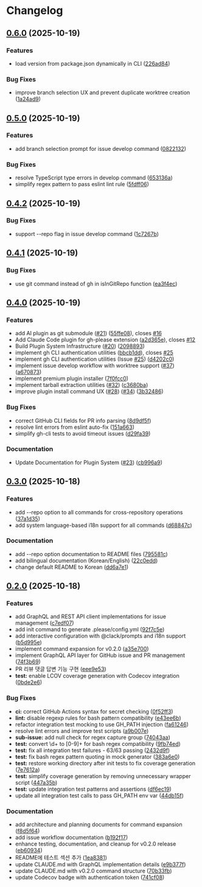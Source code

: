 # Changelog

## [0.6.0](https://github.com/pleaseai/gh-please/compare/github-v0.5.0...github-v0.6.0) (2025-10-19)


### Features

* load version from package.json dynamically in CLI ([226ad84](https://github.com/pleaseai/gh-please/commit/226ad841c15003ab4e70d2be3c4432bcc3c3fae0))


### Bug Fixes

* improve branch selection UX and prevent duplicate worktree creation ([1a24ad9](https://github.com/pleaseai/gh-please/commit/1a24ad90ac8cbd35a899e892b110a6ae1283ed9b))

## [0.5.0](https://github.com/pleaseai/gh-please/compare/github-v0.4.2...github-v0.5.0) (2025-10-19)


### Features

* add branch selection prompt for issue develop command ([0822132](https://github.com/pleaseai/gh-please/commit/08221321a8a5c69d745581ff8e87ab70e40fef8c))


### Bug Fixes

* resolve TypeScript type errors in develop command ([653136a](https://github.com/pleaseai/gh-please/commit/653136ad34265ece950bf53d8cd333a7565d4a6e))
* simplify regex pattern to pass eslint lint rule ([5fdff06](https://github.com/pleaseai/gh-please/commit/5fdff06cf8c78750026fc89729c24dd2c2e55533))

## [0.4.2](https://github.com/pleaseai/gh-please/compare/github-v0.4.1...github-v0.4.2) (2025-10-19)


### Bug Fixes

* support --repo flag in issue develop command ([1c7267b](https://github.com/pleaseai/gh-please/commit/1c7267b023c624db26217d9bb83e0454981db789))

## [0.4.1](https://github.com/pleaseai/gh-please/compare/github-v0.4.0...github-v0.4.1) (2025-10-19)


### Bug Fixes

* use git command instead of gh in isInGitRepo function ([ea3f4ec](https://github.com/pleaseai/gh-please/commit/ea3f4eca978fbac671898468a2f8c242e82e06ca))

## [0.4.0](https://github.com/pleaseai/gh-please/compare/github-v0.3.0...github-v0.4.0) (2025-10-19)


### Features

* add AI plugin as git submodule ([#21](https://github.com/pleaseai/gh-please/issues/21)) ([55ffe08](https://github.com/pleaseai/gh-please/commit/55ffe085ff1948e24af13f3b13a8edc828426f83)), closes [#16](https://github.com/pleaseai/gh-please/issues/16)
* Add Claude Code plugin for gh-please extension ([a2d365e](https://github.com/pleaseai/gh-please/commit/a2d365e8b20cf1e1ee5d4f467141955e5ebcd420)), closes [#12](https://github.com/pleaseai/gh-please/issues/12)
* Build Plugin System Infrastructure ([#20](https://github.com/pleaseai/gh-please/issues/20)) ([2098893](https://github.com/pleaseai/gh-please/commit/2098893a74143454ca2b1e97c85b12d05179e8b4))
* implement gh CLI authentication utilities ([bbcb1dd](https://github.com/pleaseai/gh-please/commit/bbcb1ddcc287d880a8cbb99e9233fe0e80b0d4a2)), closes [#25](https://github.com/pleaseai/gh-please/issues/25)
* implement gh CLI authentication utilities (Issue [#25](https://github.com/pleaseai/gh-please/issues/25)) ([d4202c0](https://github.com/pleaseai/gh-please/commit/d4202c03a7f6b452e0bbbbcf66e37354bacbfd74))
* implement issue develop workflow with worktree support ([#37](https://github.com/pleaseai/gh-please/issues/37)) ([a670873](https://github.com/pleaseai/gh-please/commit/a6708733e14f05f1a67f15701e11b8df6a890683))
* implement premium plugin installer ([7f0fcc0](https://github.com/pleaseai/gh-please/commit/7f0fcc02fd17184af2cba06731d684eb7ed19ffc))
* implement tarball extraction utilities ([#32](https://github.com/pleaseai/gh-please/issues/32)) ([c3680ba](https://github.com/pleaseai/gh-please/commit/c3680ba2c4292ee849e410077374cf73d156be33))
* improve plugin install command UX ([#28](https://github.com/pleaseai/gh-please/issues/28)) ([#34](https://github.com/pleaseai/gh-please/issues/34)) ([3b32486](https://github.com/pleaseai/gh-please/commit/3b324868f918609f7126ed96dd1d8bc44ad3b0d7))


### Bug Fixes

* correct GitHub CLI fields for PR info parsing ([8d9df5f](https://github.com/pleaseai/gh-please/commit/8d9df5f032c1ae98f5bed2f486072d4b8ab6e522))
* resolve lint errors from eslint auto-fix ([151a663](https://github.com/pleaseai/gh-please/commit/151a663cbcc52bc4fd397eeb33084b19c37863a0))
* simplify gh-cli tests to avoid timeout issues ([d29fa39](https://github.com/pleaseai/gh-please/commit/d29fa39030da38d32db674216e440ddbf69f3ef3))


### Documentation

* Update Documentation for Plugin System ([#23](https://github.com/pleaseai/gh-please/issues/23)) ([cb996a9](https://github.com/pleaseai/gh-please/commit/cb996a9d28416440c8ad08d47510fd7ed7c2cdf8))

## [0.3.0](https://github.com/pleaseai/gh-please/compare/github-v0.2.0...github-v0.3.0) (2025-10-18)


### Features

* add --repo option to all commands for cross-repository operations ([37a1d35](https://github.com/pleaseai/gh-please/commit/37a1d35a84b12d57121a6088b6684085fe156d44))
* add system language-based i18n support for all commands ([d68847c](https://github.com/pleaseai/gh-please/commit/d68847c9d99c4a6a14b503ef76ef4e6c9409e4e3))


### Documentation

* add --repo option documentation to README files ([795581c](https://github.com/pleaseai/gh-please/commit/795581c03881da17d7b94b5cf8657401458e1002))
* add bilingual documentation (Korean/English) ([22c0edd](https://github.com/pleaseai/gh-please/commit/22c0edd293b0fb86198cbb6448f91a79e677aa93))
* change default README to Korean ([dd6a7e1](https://github.com/pleaseai/gh-please/commit/dd6a7e13f42ccd2e0ba8c606c1144b1ba736e330))

## [0.2.0](https://github.com/pleaseai/github/compare/github-v0.1.0...github-v0.2.0) (2025-10-18)


### Features

* add GraphQL and REST API client implementations for issue management ([c7edf07](https://github.com/pleaseai/github/commit/c7edf0741303b70c184853122af15145fdcec559))
* add init command to generate .please/config.yml ([92f7c5e](https://github.com/pleaseai/github/commit/92f7c5e086a52c6f5fb5fddbd7028a5f77be9812))
* add interactive configuration with @clack/prompts and i18n support ([b5d995e](https://github.com/pleaseai/github/commit/b5d995efb13527c12793c7ddcf8bc86a58b1fd44))
* implement command expansion for v0.2.0 ([a35e700](https://github.com/pleaseai/github/commit/a35e700cf664401ffe68179fdb97955218a69301))
* implement GraphQL API layer for GitHub issue and PR management ([74f3b69](https://github.com/pleaseai/github/commit/74f3b699f7e5512975a09dbf01d4271ffaed449f))
* PR 리뷰 댓글 답변 기능 구현 ([eee9e53](https://github.com/pleaseai/github/commit/eee9e53e350000408bb2297340f11882737a8984))
* **test:** enable LCOV coverage generation with Codecov integration ([0bde2e6](https://github.com/pleaseai/github/commit/0bde2e652286f166d097a5a60fcd695083cbb7cc))


### Bug Fixes

* **ci:** correct GitHub Actions syntax for secret checking ([0f52ff3](https://github.com/pleaseai/github/commit/0f52ff35f50bfc999b755f8db19a58df03854e17))
* **lint:** disable regexp rules for bash pattern compatibility ([e43ee6b](https://github.com/pleaseai/github/commit/e43ee6b9deb46fe1e00cbcd0d4120ca76189ae4a))
* refactor integration test mocking to use GH_PATH injection ([fa61246](https://github.com/pleaseai/github/commit/fa612469e50a4339c5de1e4ddf099d8f5bfd40c3))
* resolve lint errors and improve test scripts ([a9b007e](https://github.com/pleaseai/github/commit/a9b007e7b1a196e7fdbbc795cbec97a4a734c7df))
* **sub-issue:** add null check for regex capture group ([74043aa](https://github.com/pleaseai/github/commit/74043aa6160bcef12296ba591aeff560192817c2))
* **test:** convert \d+ to [0-9]+ for bash regex compatibility ([9fb74ed](https://github.com/pleaseai/github/commit/9fb74ed2f55389a2cfbe21bd0dc56691ff6d434d))
* **test:** fix all integration test failures - 63/63 passing ([2432d9f](https://github.com/pleaseai/github/commit/2432d9f500ea3da3ad45353510076263235ae806))
* **test:** fix bash regex pattern quoting in mock generator ([383a6e0](https://github.com/pleaseai/github/commit/383a6e09ffda6cdd9f5b39daa82d368b934c78a1))
* **test:** restore working directory after init tests to fix coverage generation ([7e7612a](https://github.com/pleaseai/github/commit/7e7612a81fc59514e383ccaeb8aedf8d1d2b3b73))
* **test:** simplify coverage generation by removing unnecessary wrapper script ([447a35b](https://github.com/pleaseai/github/commit/447a35b8f2ab4a28556541adf5e82e02968b01d9))
* **test:** update integration test patterns and assertions ([df6ec19](https://github.com/pleaseai/github/commit/df6ec198b36107e726f08d5c5842bc667bdf8d54))
* update all integration test calls to pass GH_PATH env var ([44db15f](https://github.com/pleaseai/github/commit/44db15f44caad4831cbbdae97e81d6d91aab5f45))


### Documentation

* add architecture and planning documents for command expansion ([f8d5f64](https://github.com/pleaseai/github/commit/f8d5f64930791c0c6d73bcd7cffc85e4b3e7ace6))
* add issue workflow documentation ([b192f17](https://github.com/pleaseai/github/commit/b192f1756741cb25d171166daf4f8fdf259ae659))
* enhance testing, documentation, and cleanup for v0.2.0 release ([eb60934](https://github.com/pleaseai/github/commit/eb609341694371cf7b1a5e62402f74be65f67fbd))
* README에 테스트 섹션 추가 ([1ea8381](https://github.com/pleaseai/github/commit/1ea8381c980297289b81296ca57bd80c7dc3f369))
* update CLAUDE.md with GraphQL implementation details ([e9b377f](https://github.com/pleaseai/github/commit/e9b377f11bf92034649e7256c12bbc630b0ebe43))
* update CLAUDE.md with v0.2.0 command structure ([70b33fb](https://github.com/pleaseai/github/commit/70b33fb208a112f4ae6b5cfbe71a1c09ecf9e733))
* update Codecov badge with authentication token ([741cf08](https://github.com/pleaseai/github/commit/741cf0817199cd396b5813d2e373f3685e5bd537))
